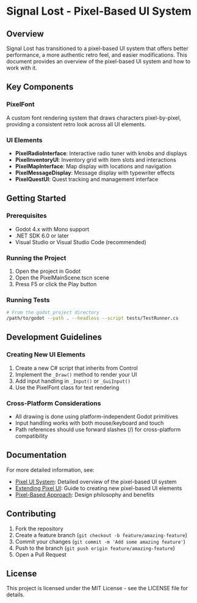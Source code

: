 # Signal Lost - Pixel-Based UI System

## Overview

Signal Lost has transitioned to a pixel-based UI system that offers better performance, a more authentic retro feel, and easier modifications. This document provides an overview of the pixel-based UI system and how to work with it.

## Key Components

### PixelFont

A custom font rendering system that draws characters pixel-by-pixel, providing a consistent retro look across all UI elements.

### UI Elements

- **PixelRadioInterface**: Interactive radio tuner with knobs and displays
- **PixelInventoryUI**: Inventory grid with item slots and interactions
- **PixelMapInterface**: Map display with locations and navigation
- **PixelMessageDisplay**: Message display with typewriter effects
- **PixelQuestUI**: Quest tracking and management interface

## Getting Started

### Prerequisites

- Godot 4.x with Mono support
- .NET SDK 6.0 or later
- Visual Studio or Visual Studio Code (recommended)

### Running the Project

1. Open the project in Godot
2. Open the PixelMainScene.tscn scene
3. Press F5 or click the Play button

### Running Tests

```bash
# From the godot_project directory
/path/to/godot --path . --headless --script tests/TestRunner.cs
```

## Development Guidelines

### Creating New UI Elements

1. Create a new C# script that inherits from Control
2. Implement the `_Draw()` method to render your UI
3. Add input handling in `_Input()` or `_GuiInput()`
4. Use the PixelFont class for text rendering

### Cross-Platform Considerations

- All drawing is done using platform-independent Godot primitives
- Input handling works with both mouse/keyboard and touch
- Path references should use forward slashes (/) for cross-platform compatibility

## Documentation

For more detailed information, see:

- [Pixel UI System](pixel-ui-system.md): Detailed overview of the pixel-based UI system
- [Extending Pixel UI](extending_pixel_ui.md): Guide to creating new pixel-based UI elements
- [Pixel-Based Approach](pixel-based-approach.md): Design philosophy and benefits

## Contributing

1. Fork the repository
2. Create a feature branch (`git checkout -b feature/amazing-feature`)
3. Commit your changes (`git commit -m 'Add some amazing feature'`)
4. Push to the branch (`git push origin feature/amazing-feature`)
5. Open a Pull Request

## License

This project is licensed under the MIT License - see the LICENSE file for details.
